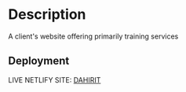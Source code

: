 # Description

A client's website offering primarily training services

## Deployment

LIVE NETLIFY SITE: [DAHIRIT](symphonious-sunshine-5646d3.netlify.app)
